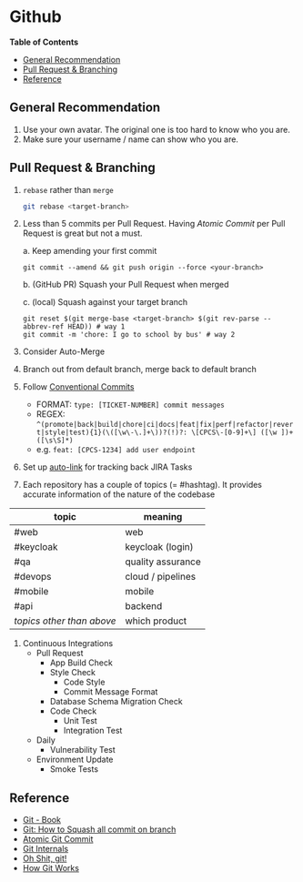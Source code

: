 # Github <!-- omit in toc -->

**Table of Contents**

- [General Recommendation](#general-recommendation)
- [Pull Request \& Branching](#pull-request--branching)
- [Reference](#reference)

## General Recommendation

1. Use your own avatar. The original one is too hard to know who you are.
2. Make sure your username / name can show who you are.

## Pull Request & Branching

1.  `rebase` rather than `merge`

    ```bash
    git rebase <target-branch>
    ```

2.  Less than 5 commits per Pull Request.
    Having _Atomic Commit_ per Pull Request is great but not a must.

    a. Keep amending your first commit

        git commit --amend && git push origin --force <your-branch>

    b. (GitHub PR) Squash your Pull Request when merged

    c. (local) Squash against your target branch

        git reset $(git merge-base <target-branch> $(git rev-parse --abbrev-ref HEAD)) # way 1
        git commit -m 'chore: I go to school by bus' # way 2

3.  Consider Auto-Merge
4.  Branch out from default branch, merge back to default branch
5.  Follow [Conventional Commits](https://www.conventionalcommits.org/)
    - FORMAT: `type: [TICKET-NUMBER] commit messages`
    - REGEX: `^(promote|back|build|chore|ci|docs|feat|fix|perf|refactor|revert|style|test){1}(\([\w\-\.]+\))?(!)?: \[CPCS\-[0-9]+\] ([\w ])+([\s\S]*)`
    - e.g. `feat: [CPCS-1234] add user endpoint`
6.  Set up [auto-link](https://docs.github.com/en/repositories/managing-your-repositorys-settings-and-features/managing-repository-settings/configuring-autolinks-to-reference-external-resources) for tracking back JIRA Tasks
7.  Each repository has a couple of topics (= #hashtag). It provides accurate information of the nature of the codebase

| **topic**                 | **meaning**       |
|---------------------------|-------------------|
| #web                      | web               |
| #keycloak                 | keycloak (login)  |
| #qa                       | quality assurance |
| #devops                   | cloud / pipelines |
| #mobile                   | mobile            |
| #api                      | backend           |
| *topics other than above* | which product     |

1.  Continuous Integrations
    - Pull Request
      - App Build Check
      - Style Check
        - Code Style
        - Commit Message Format
      - Database Schema Migration Check
      - Code Check
        - Unit Test
        - Integration Test
    - Daily
      - Vulnerability Test
    - Environment Update
      - Smoke Tests

## Reference

- [Git - Book](https://git-scm.com/book "https://git-scm.com/book")
- [Git: How to Squash all commit on branch](https://stackoverflow.com/questions/25356810/git-how-to-squash-all-commits-on-branch "https://stackoverflow.com/questions/25356810/git-how-to-squash-all-commits-on-branch")
- [Atomic Git Commit](https://www.aleksandrhovhannisyan.com/blog/atomic-git-commits "https://www.aleksandrhovhannisyan.com/blog/atomic-git-commits")
- [Git Internals](https://github.com/pluralsight/git-internals-pdf "https://github.com/pluralsight/git-internals-pdf")
- [Oh Shit, git!](https://wizardzines.com/zines/oh-shit-git "https://wizardzines.com/zines/oh-shit-git/")
- [How Git Works](https://wizardzines.com/zines/git "https://wizardzines.com/zines/git")
